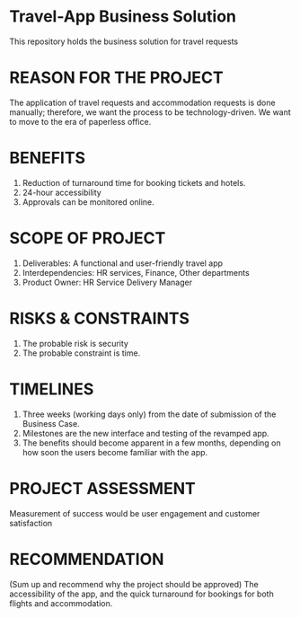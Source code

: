 # Travel-App Business Solution
This repository holds the business solution for travel requests

# REASON FOR THE PROJECT
The application of travel requests and accommodation requests is done manually; therefore, we want the process to be technology-driven. We want to move to the era of paperless office. 

# BENEFITS
1. Reduction of turnaround time for booking tickets and hotels. 
2. 24-hour accessibility 
3. Approvals can be monitored online.
# SCOPE OF PROJECT
1. Deliverables: A functional and user-friendly travel app
2. Interdependencies: HR services, Finance, Other departments
3. Product Owner: HR Service Delivery Manager
# RISKS & CONSTRAINTS
1. The probable risk is security
2. The probable constraint is time.

# TIMELINES
1. Three weeks (working days only) from the date of submission of the Business Case.
2. Milestones are the new interface and testing of the revamped app.
3. The benefits should become apparent in a few months, depending on how soon the users become familiar with the app.
# PROJECT ASSESSMENT
 Measurement of success would be user engagement and customer satisfaction 
# RECOMMENDATION
(Sum up and recommend why the project should be approved)
The accessibility of the app, and the quick turnaround for bookings for both flights and accommodation.
